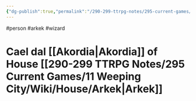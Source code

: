 ```yaml
---
{"dg-publish":true,"permalink":"/290-299-ttrpg-notes/295-current-games/11-weeping-city/wiki/person/cael/"}
---
```



#person #arkek #wizard 

# Cael dal [[Akordia\|Akordia]] of House [[290-299 TTRPG Notes/295 Current Games/11 Weeping City/Wiki/House/Arkek\|Arkek]]